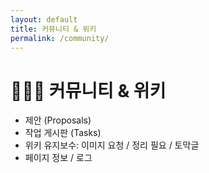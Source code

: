 ```yaml
---
layout: default
title: 커뮤니티 & 위키
permalink: /community/
---
```


# 🧑‍🤝‍🧑 커뮤니티 & 위키

- 제안 (Proposals)
- 작업 게시판 (Tasks)
- 위키 유지보수: 이미지 요청 / 정리 필요 / 토막글
- 페이지 정보 / 로그
